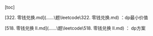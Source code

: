 [toc]

[322. 零钱兑换.md](..\..\..\题\leetcode\322. 零钱兑换.md) ：dp最小价值

[518. 零钱兑换 II.md](..\..\..\题\leetcode\518. 零钱兑换 II.md)  ： dp方案

